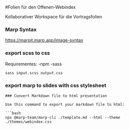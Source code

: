 #Folien für den Offenen-Webindex

Kollaborativer Workspace für die Vortragsfolien

### Marp Syntax
https://marpit.marp.app/image-syntax

### export scss to css

Requirementes:
-npm
-sass

```bash
sass input.scss output.css
```

### export marp to slides with css stylesheet

```
### Convert Markdown file to html presentation

Use this command to export your markdown file to html:

```bash
npx @marp-team/marp-cli ./template.md --html --theme ./themes/webindex.css
```
